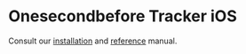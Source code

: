 # Onesecondbefore Tracker iOS

Consult our [installation](https://www.onesecondbefore.com/resources/capture/installation#ios) and [reference](https://www.onesecondbefore.com/resources/capture/reference-mobile) manual.